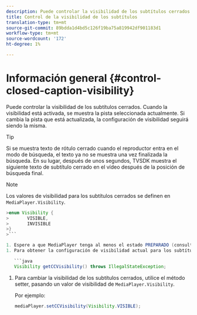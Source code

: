 ```yaml
---
description: Puede controlar la visibilidad de los subtítulos cerrados. Cuando la visibilidad está activada, se muestra la pista seleccionada actualmente. Si cambia la pista que está actualizada, la configuración de visibilidad seguirá siendo la misma.
title: Control de la visibilidad de los subtítulos
translation-type: tm+mt
source-git-commit: 89bdda1d4bd5c126f19ba75a819942df901183d1
workflow-type: tm+mt
source-wordcount: '172'
ht-degree: 1%

---
```



# Información general {#control-closed-caption-visibility}

Puede controlar la visibilidad de los subtítulos cerrados. Cuando la visibilidad está activada, se muestra la pista seleccionada actualmente. Si cambia la pista que está actualizada, la configuración de visibilidad seguirá siendo la misma.

>[!TIP]
>
>Si se muestra texto de rótulo cerrado cuando el reproductor entra en el modo de búsqueda, el texto ya no se muestra una vez finalizada la búsqueda. En su lugar, después de unos segundos, TVSDK muestra el siguiente texto de subtítulo cerrado en el vídeo después de la posición de búsqueda final.

>[!NOTE]
>
>Los valores de visibilidad para los subtítulos cerrados se definen en `MediaPlayer.Visibility`.
>
>
```java
>enum Visibility { 
>       VISIBLE,  
>       INVISIBLE 
>}
>```

1. Espere a que MediaPlayer tenga al menos el estado PREPARADO (consulte [Espera de un estado válido](../../../tvsdk-1.4-for-android/ui-configure/android-1.4-ui-state-prepared-wait-for.md)).
1. Para obtener la configuración de visibilidad actual para los subtítulos cerrados, utilice el método getter en MediaPlayer, que devuelve un valor de visibilidad.

   ```java
   Visibility getCCVisibility() throws IllegalStateException;
   ```

1. Para cambiar la visibilidad de los subtítulos cerrados, utilice el método setter, pasando un valor de visibilidad de `MediaPlayer.Visibility`.

   Por ejemplo:

   ```java
   mediaPlayer.setCCVisibility(Visibility.VISIBLE);
   ```

